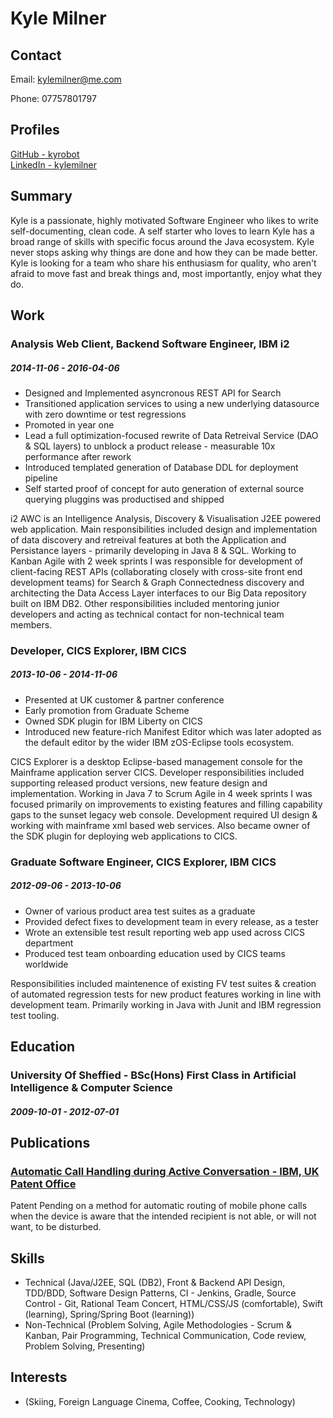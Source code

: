 
# Kyle Milner



## Contact

Email: [kylemilner@me.com](mailto:kylemilner@me.com)  

Phone: 07757801797  






## Profiles

[GitHub - kyrobot](https://github.com/kyRobot)  
[LinkedIn - kylemilner](https://linkedin.com/in/kylemilner)  

## Summary

Kyle is a passionate, highly motivated Software Engineer who likes to write self-documenting, clean code. A self starter who loves to learn Kyle has a broad range of skills with specific focus around the Java ecosystem. Kyle never stops asking why things are done and how they can be made better. Kyle is looking for a team who share his enthusiasm for quality, who aren&#x27;t afraid to move fast and break things and, most importantly, enjoy what they do.

## Work

### Analysis Web Client, Backend Software Engineer, IBM i2
##### 2014-11-06 - 2016-04-06

* Designed and Implemented asyncronous REST API for Search
* Transitioned application services to using a new underlying datasource with zero downtime or test regressions
* Promoted in year one
* Lead a full optimization-focused rewrite of Data Retreival Service (DAO &amp; SQL layers) to unblock a product release - measurable 10x performance after rework
* Introduced templated generation of Database DDL for deployment pipeline
* Self started proof of concept for auto generation of external source querying pluggins was productised and shipped

i2 AWC is an Intelligence Analysis, Discovery &amp; Visualisation J2EE powered web application. Main responsibilities included design and implementation of data discovery and retreival features at both the Application and Persistance layers - primarily developing in Java 8 &amp; SQL. Working to Kanban Agile with 2 week sprints I was responsible for development of client-facing REST APIs (collaborating closely with cross-site front end development teams) for Search &amp; Graph Connectedness discovery and architecting the Data Access Layer interfaces to our Big Data repository built on IBM DB2. Other responsibilities included mentoring junior developers and acting as technical contact for non-technical team members.

### Developer, CICS Explorer, IBM CICS
##### 2013-10-06 - 2014-11-06

* Presented at UK customer &amp; partner conference
* Early promotion from Graduate Scheme
* Owned SDK plugin for IBM Liberty on CICS
* Introduced new feature-rich Manifest Editor which was later adopted as the default editor by the wider IBM zOS-Eclipse tools ecosystem.

CICS Explorer is a desktop Eclipse-based management console for the Mainframe application server CICS. Developer responsibilities included supporting released product versions, new feature design and implementation. Working in Java 7 to Scrum Agile in 4 week sprints I was focused primarily on improvements to existing features and filling capability gaps to the sunset legacy web console. Development required UI design &amp; working with mainframe xml based web services. Also became owner of the SDK plugin for deploying web applications to CICS.

### Graduate Software Engineer, CICS Explorer, IBM CICS
##### 2012-09-06 - 2013-10-06

* Owner of various product area test suites as a graduate
* Provided defect fixes to development team in every release, as a tester
* Wrote an extensible test result reporting web app used across CICS department
* Produced test team onboarding education used by CICS teams worldwide

Responsibilities included maintenence of existing FV test suites &amp; creation of automated regression tests for new product features working in line with development team. Primarily working in Java with Junit and IBM regression test tooling.



## Education

### University Of Sheffied - BSc(Hons) First Class in Artificial Intelligence &amp; Computer Science 
##### 2009-10-01 - 2012-07-01




## Publications

### [Automatic Call Handling during Active Conversation - IBM, UK Patent Office](http://en.wikipedia.org/wiki/Silicon_Valley_(TV_series))

Patent Pending on a method for automatic routing of mobile phone calls when the device is aware that the intended recipient is not able, or will not want, to be disturbed.


## Skills

* Technical (Java/J2EE, SQL (DB2), Front &amp; Backend API Design, TDD/BDD, Software Design Patterns, CI - Jenkins, Gradle, Source Control - Git, Rational Team Concert, HTML/CSS/JS (comfortable), Swift (learning), Spring/Spring Boot (learning))
* Non-Technical (Problem Solving, Agile Methodologies - Scrum &amp; Kanban, Pair Programming, Technical Communication, Code review, Problem Solving, Presenting)


## Interests

*  (Skiing, Foreign Language Cinema, Coffee, Cooking, Technology)


